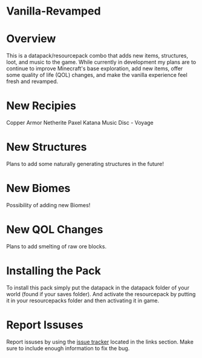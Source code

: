 # Vanilla-Revamped

# Overview
This is a datapack/resourcepack combo that adds new items, structures, loot, and music to the game. While currently in development my plans are to continue to improve Minecraft's base exploration, add new items, offer some quality of life (QOL) changes, and make the vanilla experience feel fresh and revamped.

# New Recipies
Copper Armor
Netherite Paxel
Katana
Music Disc - Voyage

# New Structures
Plans to add some naturally generating structures in the future!

# New Biomes
Possibility of adding new Biomes!

# New QOL Changes
Plans to add smelting of raw ore blocks.

# Installing the Pack
To install this pack simply put the datapack in the datapack folder of your world (found if your saves folder). And activate the resourcepack by putting it in your resourcepacks folder and then activating it in game.

# Report Issuses
Report issuses by using the [issue tracker](https://github.com/DubbleD83/Vanilla-Revamped/issues) located in the links section. Make sure to include enough information to fix the bug.
